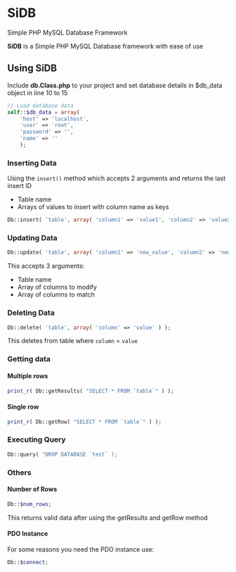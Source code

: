 # SiDB
Simple PHP MySQL Database Framework

**SiDB** is a Simple PHP MySQL Database framework with ease of use

## Using SiDB
Include **db.Class.php** to your project and set database details in $db_data object in line 10 to 15
```php
// Load database data
self::$db_data = array(
	'host' => 'localhost',
	'user' => 'root',
	'password' => '',
	'name' => ''
	);
 ```
 ### Inserting Data
 Using the `insert()` method which accepts 2 arguments and returns the last insert ID
- Table name
- Arrays of values to insert with column name as keys
```php
Db::insert( 'table', array( 'column1' => 'value1', 'column2' => 'value2' ) );
```

### Updating Data
```php
Db::update( 'table', array( 'column1' => 'new_value', 'column2' => 'new_value' ), array( 'column3' => 'value' ) );
```
This accepts 3 arguments:
- Table name
- Array of columns to modify
- Array of columns to match

### Deleting Data
```php
Db::delete( 'table', array( 'column' => 'value' ) );
```
This deletes from table where `column` = `value`

### Getting data
#### Multiple rows
```php
print_r( Db::getResults( "SELECT * FROM `table`" ) );
```
#### Single row
```php
print_r( Db::getRow( "SELECT * FROM `table`" ) );
```

### Executing Query
```php 
Db::query( "DROP DATABASE `test` );
```

### Others
#### Number of Rows
```php
Db::$num_rows;
```
This returns valid data after using the getResults and getRow method

#### PDO Instance
For some reasons you need the PDO instance use:
```php
Db::$connect;
```
